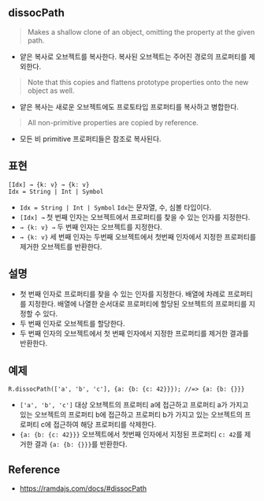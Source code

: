 ## dissocPath
> Makes a shallow clone of an object, omitting the property at the given path.
- 얕은 복사로 오브젝트를 복사한다. 복사된 오브젝트는 주어진 경로의 프로퍼티를 제외한다.
> Note that this copies and flattens prototype properties onto the new object as well.
- 얕은 복사는 새로운 오브젝트에도 프로토타입 프로퍼티를 복사하고 병합한다.
> All non-primitive properties are copied by reference.
- 모든 비 primitive 프로퍼티들은 참조로 복사된다.

## 표현
```
[Idx] → {k: v} → {k: v}
Idx = String | Int | Symbol
```
- `Idx = String | Int | Symbol` `Idx`는 문자열, 수, 심볼 타입이다. 
- `[Idx] →` 첫 번째 인자는 오브젝트에서 프로퍼티를 찾을 수 있는 인자를 지정한다.
- `→ {k: v} →` 두 번째 인자는 오브젝트를 지정한다.
- `→ {k: v}` 세 번째 인자는 두번째 오브젝트에서 첫번째 인자에서 지정한 프로퍼티를 제거한 오브젝트를 반환한다.

## 설명
- 첫 번째 인자로 프로퍼티를 찾을 수 있는 인자를 지정한다. 배열에 차례로 프로퍼티를 지정한다. 배열에 나열한 순서대로 프로퍼티에 할당된 오브젝트의 프로퍼티를 지정할 수 있다.
- 두 번째 인자로 오브젝트를 할당한다.
- 두 번째 인자의 오브젝트에서 첫 번째 인자에서 지정한 프로퍼티를 제거한 결과를 반환한다.

## 예제
```
R.dissocPath(['a', 'b', 'c'], {a: {b: {c: 42}}}); //=> {a: {b: {}}}
```
- `['a', 'b', 'c']` 대상 오브젝트의 프로퍼티 a에 접근하고 프로퍼티 a가 가지고 있는 오브젝트의 프로퍼티 b에 접근하고 프로퍼티 b가 가지고 있는 오브젝트의 프로퍼티 c에 접근하여 해당 프로퍼티를 삭제한다.
- `{a: {b: {c: 42}}}` 오브젝트에서 첫번째 인자에서 지정된 프로퍼티 `c: 42`를 제거한 결과 `{a: {b: {}}}`를 반환한다.

## Reference
- https://ramdajs.com/docs/#dissocPath

